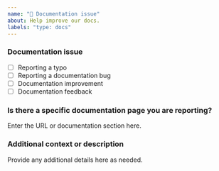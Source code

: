 ```yaml
---
name: "📖 Documentation issue"
about: Help improve our docs.
labels: "type: docs"
---
```


### Documentation issue

<!-- (Update "[ ]" to "[x]" to check a box) -->

- [ ] Reporting a typo
- [ ] Reporting a documentation bug
- [ ] Documentation improvement
- [ ] Documentation feedback

<!--
  If your issue is not regarding the documentation, please choose an issue type:
  https://github.com/BlackBeltTechnology/judo-psm-generator-jackson/issues/new/choose
-->

### Is there a specific documentation page you are reporting?

Enter the URL or documentation section here.

### Additional context or description

Provide any additional details here as needed.
